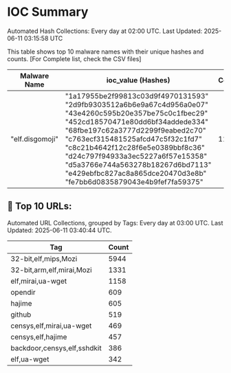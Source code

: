 # IOC Summary

Automated Hash Collections: Every day at 02:00 UTC. Last Updated: 2025-06-11 03:15:58 UTC

This table shows top 10 malware names with their unique hashes and counts. [For Complete list, check the CSV files]

| Malware Name | ioc_value (Hashes) | Count |
|--------------|--------------------|-------|
|  "elf.disgomoji" |  "1a17955be2f99813c03d9f4970131593"<br> "2d9fb9303512a6b6e9a67c4d956a0e07"<br> "43e4260c595b20e357be75c0c1fbec29"<br> "452cd18570471e80dd6bf34addede334"<br> "68fbe197c62a3777d2299f9eabed2c70"<br> "c763ecf315481525afcd47c5f32c1fd7"<br> "c8c21b4642f12c28f6e5e0389bbf8c36"<br> "d24c797f94933a3ec5227a6f57e15358"<br> "d5a3766e744a563278b18267d6bd7113"<br> "e429ebfbc827ac8a865dce20470d3e8b"<br> "fe7bb6d0835879043e4b9fef7fa59375" | 11 |

<!-- url_summary_start -->
## 🔗 Top 10 URLs:

Automated URL Collections, grouped by Tags: Every day at 03:00 UTC. Last Updated: 2025-06-11 03:40:44 UTC.

| Tag | Count |
|-----|-------|
| 32-bit,elf,mips,Mozi | 5944 |
| 32-bit,arm,elf,mirai,Mozi | 1331 |
| elf,mirai,ua-wget | 1158 |
| opendir | 609 |
| hajime | 605 |
| github | 519 |
| censys,elf,mirai,ua-wget | 469 |
| censys,elf,hajime | 457 |
| backdoor,censys,elf,sshdkit | 386 |
| elf,ua-wget | 342 |
<!-- url_summary_end -->
